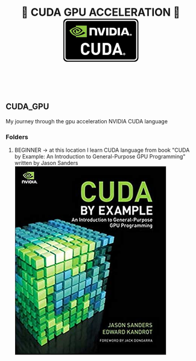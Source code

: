 

<div align="center">
<h1>
 💅 CUDA GPU ACCELERATION 💅 <br>


<a href="https://developer.nvidia.com/cuda-zone">
<img src="REPOSITORY_IMAGES/nvidia_cuda_logo.png">
</a>

</h1>
</div>
<br>
<br>
<br>

## CUDA_GPU
My journey through the gpu acceleration NVIDIA CUDA language

### Folders
1. BEGINNER -> at this location I learn CUDA language from book "CUDA by Example: An Introduction to General-Purpose GPU Programming" written by Jason Sanders <br />
![alt text](REPOSITORY_IMAGES/cuda_book_sanders.png)
